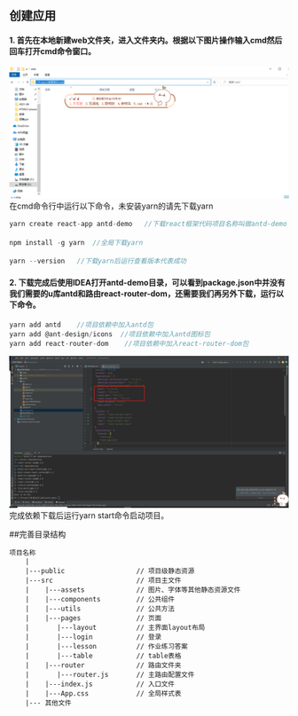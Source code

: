 ## 创建应用
####  1. 首先在本地新建web文件夹，进入文件夹内。根据以下图片操作输入cmd然后回车打开cmd命令窗口。
![img.png](img.png)
在cmd命令行中运行以下命令，未安装yarn的请先下载yarn

```js
yarn create react-app antd-demo   //下载react框架代码项目名称叫做antd-demo

npm install -g yarn  //全局下载yarn

yarn --version   //下载yarn后运行查看版本代表成功
```

####  2. 下载完成后使用IDEA打开antd-demo目录，可以看到package.json中并没有我们需要的u库antd和路由react-router-dom，还需要我们再另外下载，运行以下命令。
```js
yarn add antd    //项目依赖中加入antd包
yarn add @ant-design/icons  //项目依赖中加入antd图标包
yarn add react-router-dom    //项目依赖中加入react-router-dom包
```
![img_1.png](img_1.png)
完成依赖下载后运行yarn start命令启动项目。

##完善目录结构

```
项目名称
    |
    |---public                  // 项目级静态资源
    |---src                     // 项目主文件
    |    |---assets             // 图片、字体等其他静态资源文件
    |    |---components         // 公共组件
    |    |---utils              // 公共方法
    |    |---pages              // 页面
    |       |---layout          // 主界面layout布局
    |       |---login           // 登录
    |       |---lesson          // 作业练习答案
    |       |---table           // table表格
    |    |---router             // 路由文件夹
    |       |---router.js       // 主路由配置文件
    |    |---index.js           // 入口文件
    |    |---App.css            // 全局样式表
    |--- 其他文件
```

